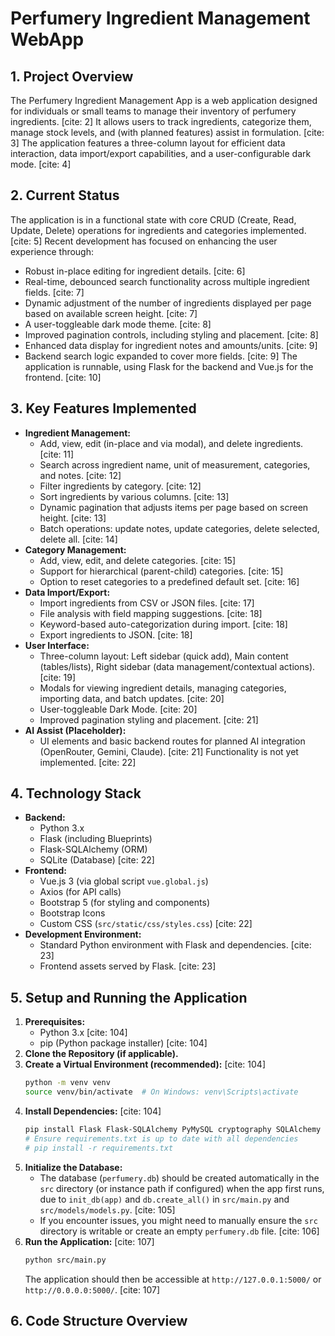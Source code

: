 # Perfumery Ingredient Management WebApp

## 1. Project Overview
The Perfumery Ingredient Management App is a web application designed for individuals or small teams to manage their inventory of perfumery ingredients. [cite: 2] It allows users to track ingredients, categorize them, manage stock levels, and (with planned features) assist in formulation. [cite: 3] The application features a three-column layout for efficient data interaction, data import/export capabilities, and a user-configurable dark mode. [cite: 4]

## 2. Current Status
The application is in a functional state with core CRUD (Create, Read, Update, Delete) operations for ingredients and categories implemented. [cite: 5] Recent development has focused on enhancing the user experience through:
* Robust in-place editing for ingredient details. [cite: 6]
* Real-time, debounced search functionality across multiple ingredient fields. [cite: 7]
* Dynamic adjustment of the number of ingredients displayed per page based on available screen height. [cite: 7]
* A user-toggleable dark mode theme. [cite: 8]
* Improved pagination controls, including styling and placement. [cite: 8]
* Enhanced data display for ingredient notes and amounts/units. [cite: 9]
* Backend search logic expanded to cover more fields. [cite: 9]
The application is runnable, using Flask for the backend and Vue.js for the frontend. [cite: 10]

## 3. Key Features Implemented
* **Ingredient Management:**
    * Add, view, edit (in-place and via modal), and delete ingredients. [cite: 11]
    * Search across ingredient name, unit of measurement, categories, and notes. [cite: 12]
    * Filter ingredients by category. [cite: 12]
    * Sort ingredients by various columns. [cite: 13]
    * Dynamic pagination that adjusts items per page based on screen height. [cite: 13]
    * Batch operations: update notes, update categories, delete selected, delete all. [cite: 14]
* **Category Management:**
    * Add, view, edit, and delete categories. [cite: 15]
    * Support for hierarchical (parent-child) categories. [cite: 15]
    * Option to reset categories to a predefined default set. [cite: 16]
* **Data Import/Export:**
    * Import ingredients from CSV or JSON files. [cite: 17]
    * File analysis with field mapping suggestions. [cite: 18]
    * Keyword-based auto-categorization during import. [cite: 18]
    * Export ingredients to JSON. [cite: 18]
* **User Interface:**
    * Three-column layout: Left sidebar (quick add), Main content (tables/lists), Right sidebar (data management/contextual actions). [cite: 19]
    * Modals for viewing ingredient details, managing categories, importing data, and batch updates. [cite: 20]
    * User-toggleable Dark Mode. [cite: 20]
    * Improved pagination styling and placement. [cite: 21]
* **AI Assist (Placeholder):**
    * UI elements and basic backend routes for planned AI integration (OpenRouter, Gemini, Claude). [cite: 21] Functionality is not yet implemented. [cite: 22]

## 4. Technology Stack
* **Backend:**
    * Python 3.x
    * Flask (including Blueprints)
    * Flask-SQLAlchemy (ORM)
    * SQLite (Database) [cite: 22]
* **Frontend:**
    * Vue.js 3 (via global script `vue.global.js`)
    * Axios (for API calls)
    * Bootstrap 5 (for styling and components)
    * Bootstrap Icons
    * Custom CSS (`src/static/css/styles.css`) [cite: 22]
* **Development Environment:**
    * Standard Python environment with Flask and dependencies. [cite: 23]
    * Frontend assets served by Flask. [cite: 23]

## 5. Setup and Running the Application
1.  **Prerequisites:**
    * Python 3.x [cite: 104]
    * pip (Python package installer) [cite: 104]
2.  **Clone the Repository (if applicable).**
3.  **Create a Virtual Environment (recommended):** [cite: 104]
    ```bash
    python -m venv venv
    source venv/bin/activate  # On Windows: venv\Scripts\activate
    ```
4.  **Install Dependencies:** [cite: 104]
    ```bash
    pip install Flask Flask-SQLAlchemy PyMySQL cryptography SQLAlchemy
    # Ensure requirements.txt is up to date with all dependencies
    # pip install -r requirements.txt
    ```
5.  **Initialize the Database:**
    * The database (`perfumery.db`) should be created automatically in the `src` directory (or instance path if configured) when the app first runs, due to `init_db(app)` and `db.create_all()` in `src/main.py` and `src/models/models.py`. [cite: 105]
    * If you encounter issues, you might need to manually ensure the `src` directory is writable or create an empty `perfumery.db` file. [cite: 106]
6.  **Run the Application:** [cite: 107]
    ```bash
    python src/main.py
    ```
    The application should then be accessible at `http://127.0.0.1:5000/` or `http://0.0.0.0:5000/`. [cite: 107]

## 6. Code Structure Overview